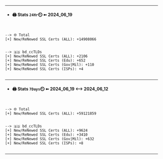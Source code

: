 

---
- #### 🖨️ **Stats** `24Hr`⏲️ ➼ 2024_06_19
```console


--> 🌐 Total
[+] New/ReNewed SSL Certs (ALL): +14908066


--> 🇧🇩 bd_ccTLDs
[+] New/ReNewed SSL Certs (ALL): +2106
[+] New/ReNewed SSL Certs (Edu): +652
[+] New/ReNewed SSL Certs (Gov|Mil): +110
[+] New/ReNewed SSL Certs (ISPs): +4


```

---
- #### 🖨️ **Stats** `7Days`⏲️ ➼ 2024_06_19 <--> 2024_06_12
```console


--> 🌐 Total
[+] New/ReNewed SSL Certs (ALL): +59121859


--> 🇧🇩 bd_ccTLDs
[+] New/ReNewed SSL Certs (ALL): +9624
[+] New/ReNewed SSL Certs (Edu): +3410
[+] New/ReNewed SSL Certs (Gov|Mil): +632
[+] New/ReNewed SSL Certs (ISPs): +8


```

---


